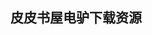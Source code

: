 ## 皮皮书屋电驴下载资源 

[Business Data Communications and Networking, 11th Edition.pdf]: (ed2k://|file|Business%20Data%20Communications%20and%20Networking%2C%2011th%20Edition.pdf|51623978|2c4db3cb5736589b2c73b110dc5fd361|h=panjtps5gcwlnkbxlbrpohh74tvcupne|/)

[Lift Cookbook.pdf]: (ed2k://|file|Lift%20Cookbook.pdf|10477938|c3961b8aa29db79b02a2e4ad06dcff92|h=jcamdkfpz63gjpylwp4gsyhkfurpkles|/)

[Beginning WordPress 3.pdf]: (ed2k://|file|Beginning%20WordPress%203.pdf|9796660|d6cb6676761b03216bb69490ab369fee|h=czzf4qnxgkvedmbvvrpujqvfrdw27ijo|/)

[Pointers on C.pdf]: (ed2k://|file|Pointers%20on%20C.pdf|11844645|9d564e57cea3c581b542b576628017c4|h=e5k7htppftjpbrlvsxea6br2xkscdjzd|/)

[Android Enable Phone.pdf]: (ed2k://|file|Android%20Enable%20Phone.pdf|7184360|2fdbd639aae3f99e9ea46c94397713ea|h=sn3k4tf2wjukzy4h4ss5etx4uf6qd4wz|/)

[领域驱动设计C#2008实现.pdf]: (ed2k://|file|%E9%A2%86%E5%9F%9F%E9%A9%B1%E5%8A%A8%E8%AE%BE%E8%AE%A1C%232008%E5%AE%9E%E7%8E%B0.pdf|40362258|c61d2ae29771015155ff0dd94922b6a4|h=dtpmkh3kxqfk25efbwb5mqhr2pbaigad|/)

[深入理解Java虚拟机(第二版)(ZIP卷2).pdf]: (ed2k://|file|%E6%B7%B1%E5%85%A5%E7%90%86%E8%A7%A3Java%E8%99%9A%E6%8B%9F%E6%9C%BA%28%E7%AC%AC%E4%BA%8C%E7%89%88%29%28ZIP%E5%8D%B72%29.pdf|30993741|a2b701349645afb18b8b9dbe03953d01|h=chdvruhxdufp7v7kw3ngp2krtqpsb2ij|/)

[TCP _ IP Clearly Explained 4E.pdf]: (ed2k://|file|TCP%20_%20IP%20Clearly%20Explained%204E.pdf|31551122|3ca0a4751e21f6934b960d1bdb36e8a8|h=toidwplt5i77qnjz6c2ii4bh23r2ukor|/)

[Pro SharePoint 2013 Business Intelligence Solutions.pdf]: (ed2k://|file|Pro%20SharePoint%202013%20Business%20Intelligence%20Solutions.pdf|35887526|f8e4dde75e30d224e7dd01cbae89d575|h=272neg5czongagskd45p5q7f3ask66ti|/)

[Microsoft Windows SharePoint Services 3.0 Step by Step.chm]: (ed2k://|file|Microsoft%20Windows%20SharePoint%20Services%203.0%20Step%20by%20Step.chm|39436079|802e27b6d4dd7be1a23ee19d6ea71fd5|h=rtczs46eisaughoqhuwnibgd473ifpeb|/)

[Hadoop Beginner’s Guide.pdf]: (ed2k://|file|Hadoop%20Beginner%E2%80%99s%20Guide.pdf|4660353|87e2c5186cb42ae390d5e41463cce3b4|h=lsober7a6q5hpbh3vo34bqp22b5ks5t6|/)

[WebSphere Application Server 7.0 Administration Guide.pdf]: (ed2k://|file|WebSphere%20Application%20Server%207.0%20Administration%20Guide.pdf|8253358|853f76a886fbef6a09f21c6717cd920b|h=oqoycpozxws6wiqb7q4vhj52prsrgys5|/)

[Search Engine Marketing.pdf]: (ed2k://|file|Search%20Engine%20Marketing.pdf|6821472|1e8e03976eea237184195c73953946ee|h=i5kn7ojtc2xgwclsu3i4cq34imzojkdv|/)

[Algorithms from and for Nature and Life.pdf]: (ed2k://|file|Algorithms%20from%20and%20for%20Nature%20and%20Life.pdf|8641631|14c563f7461a313d6c78145e1d603fc9|h=zzffa2q3mxbj3lvl673j2ph3z3ydbh2u|/)

[架构之美.pdf]: (ed2k://|file|%E6%9E%B6%E6%9E%84%E4%B9%8B%E7%BE%8E.pdf|48667656|7f739c84083e69ab07bb0b2dd60eba49|h=zar6mobt3ddzyb745vbpue56njgt7kvj|/)

[Essential PowerShell.pdf]: (ed2k://|file|Essential%20PowerShell.pdf|15613851|5b65950a99c08c28da661492bdba2ca7|h=bsm5k6dwkfpso6xanw64s6lo2qewdf2r|/)

[The Complete FreeBSD.pdf]: (ed2k://|file|The%20Complete%20FreeBSD.pdf|10335321|0825858fca12bb0e0101477c702d0a8a|h=blckzq3wlaktumx5zr7qwzh555altkpp|/)

[Test-Driven Infrastructure with Chef, 2nd Edition.pdf]: (ed2k://|file|Test-Driven%20Infrastructure%20with%20Chef%2C%202nd%20Edition.pdf|7477887|4bc59f92be9cc7bc88520b14d682f792|h=qweqeys4hdpvdm6acvkdllatrh7wibjo|/)

[UML面向对象建模与设计（第二版）.pdf]: (ed2k://|file|UML%E9%9D%A2%E5%90%91%E5%AF%B9%E8%B1%A1%E5%BB%BA%E6%A8%A1%E4%B8%8E%E8%AE%BE%E8%AE%A1%EF%BC%88%E7%AC%AC%E4%BA%8C%E7%89%88%EF%BC%89.pdf|41558262|a021f7d9a724ba16ed133cb86f1311dc|h=mx7xzyj73h3oyd2bhccepc5kk6ut3de6|/)

[Oracle PL_SQL Programming 6th Edition.pdf]: (ed2k://|file|Oracle%20PL_SQL%20Programming%206th%20Edition.pdf|16301643|3c23774f114101f6d93726a95d967b49|h=iixkcklhvwwlvqtrxzw5qnnc4p4nthf4|/)

[Wireless Communications, 2nd Edition.pdf]: (ed2k://|file|Wireless%20Communications%2C%202nd%20Edition.pdf|12675527|e23be71e964fbb949150e4b7f74fe542|h=rrgkg3gon5k5orj66nubglbhfkapj62f|/)

[Combinatorial Algorithms.pdf]: (ed2k://|file|Combinatorial%20Algorithms.pdf|4270213|603a2b2f562336e6b8be4882500ba0c9|h=msmer6cwpduvlwdu2svgmbpsggqy5sof|/)

[Beginning HTML with CSS and XHTML_ Modern Guide and Reference.rar]: (ed2k://|file|Beginning%20HTML%20with%20CSS%20and%20XHTML_%20Modern%20Guide%20and%20Reference.rar|7379778|f2ee5836cfb6c774c82a53de0b6f1e88|h=4w3lx3goyaewkdpqdu5zqdtdj4wqfmcg|/)

[MCTS Self-Paced Training Kit (Exam 70-505)_ Microsoft® .NET Framework 3.5 Windows® Forms Application Development.pdf]: (ed2k://|file|MCTS%20Self-Paced%20Training%20Kit%20%28Exam%2070-505%29_%20Microsoft%C2%AE%20.NET%20Framework%203.5%20Windows%C2%AE%20Forms%20Application%20Development.pdf|17478940|313ee02be50dc34d94c8903a0c50216b|h=2lypcuai6eolkjjtrohgaziqf4gezvho|/)

[Fast ASP.NET Websites.pdf]: (ed2k://|file|Fast%20ASP.NET%20Websites.pdf|17159497|fb1646e3f691c4c0d3e5d3d1699d357b|h=dybxhbhlli5salnvtr6vlmtspchrvgbj|/)

[Introduction to AutoCAD 2009_ 2D and 3D Design.pdf]: (ed2k://|file|Introduction%20to%20AutoCAD%202009_%202D%20and%203D%20Design.pdf|25760022|964569beef5692bb954d03a135bc00bc|h=epez4omliu3bmkocgwe3kmwragugspnn|/)

[Python CookBook 3rd edition, pdf version.pdf]: (ed2k://|file|Python%20CookBook%203rd%20edition%2C%20pdf%20version.pdf|2166038|71888a2a6bb95998be4ae6bd9f85039d|h=jst3dujs6p64jz7ilpyu2uxdmggheaep|/)

[Conquering Complexity.pdf]: (ed2k://|file|Conquering%20Complexity.pdf|11898851|238c295b8d08eeb5d1713235363a358e|h=r44vav4g5jusicb3cs6mlhvrtxrmo7ff|/)

[C++ Primer Plus第五版中文版.pdf]: (ed2k://|file|C%2B%2B%20Primer%20Plus%E7%AC%AC%E4%BA%94%E7%89%88%E4%B8%AD%E6%96%87%E7%89%88.pdf|23685532|738109e743735db6e9bf65aa32d94f8f|h=jdn372b444w3eui4x7iud57liosygdth|/)

[CJKV Information Processing, 2nd Edition.pdf]: (ed2k://|file|CJKV%20Information%20Processing%2C%202nd%20Edition.pdf|12086934|05a6903d0e16a74f792e3c32166f23bd|h=s7en32j3yzwtx5jesotwycgqkaz2gvsd|/)

[Green IT_ Reduce Your Information System’s Environmental Impact While Adding to the Bottom Line.pdf]: (ed2k://|file|Green%20IT_%20Reduce%20Your%20Information%20System%E2%80%99s%20Environmental%20Impact%20While%20Adding%20to%20the%20Bottom%20Line.pdf|10545960|bc91ab39b27e6e3e0bda3f3952f72f84|h=tjit2gjpphddlq3c3vf3gvzqjogkl5c3|/)

[Introduction to Information Retrieval..pdf]: (ed2k://|file|Introduction%20to%20Information%20Retrieval..pdf|6753590|afa47ece1529336e11701a6e8d1c2e9a|h=ue2qmfogtmzsftoq3pmqa2iljq6h23r4|/)

[Getting Started with Google Guava.pdf]: (ed2k://|file|Getting%20Started%20with%20Google%20Guava.pdf|1095973|53ebd57ed7d9a1b3885d6356cc85acd2|h=6pcamw3cvwuwnnve2rgs52rap3j74ycd|/)

[C++_ The Complete Reference, 3rd edition.pdf]: (ed2k://|file|C%2B%2B_%20The%20Complete%20Reference%2C%203rd%20edition.pdf|9195286|1dd8f7dca284ef7ad195952bdc6ed5a3|h=v4dyf3wieg65c652ro7b2j7xodo7buz6|/)

[Sams Teach Yourself Google Buzz in 10 Minutes.pdf]: (ed2k://|file|Sams%20Teach%20Yourself%20Google%20Buzz%20in%2010%20Minutes.pdf|11241357|29d8f4a595b364387648d6076b46870e|h=ofa2wwecm4el6k735reoniqhtmn6acua|/)

[Pro Apache Log4j, Second Edition.pdf]: (ed2k://|file|Pro%20Apache%20Log4j%2C%20Second%20Edition.pdf|1253885|3c6762b073d474c349655d035f1ce4e7|h=lsov4ryrks7lpq5njiccsdfnx34iqzwz|/)

[UNIX Network Programming, Volume 2 (Second Edition).pdf]: (ed2k://|file|UNIX%20Network%20Programming%2C%20Volume%202%20%28Second%20Edition%29.pdf|6027117|21d542addbe6e77b959dab38205130c2|h=czt6fmm42ewtt33pocekfgts2mse7lcr|/)

[Professional ASP.NET 2.0 Security Membership and Role Management.pdf]: (ed2k://|file|Professional%20ASP.NET%202.0%20Security%20Membership%20and%20Role%20Management.pdf|12051844|938b34c7b29b6112b5a8de7b2ef10219|h=fhruvwkphb2frs6wnx2kfj7kfopyp4qi|/)

[Perl Cookbook (2nd Edition) (PDF).pdf]: (ed2k://|file|Perl%20Cookbook%20%282nd%20Edition%29%20%28PDF%29.pdf|3450468|eed62471d70c884f5bf973bd2942d03e|h=egvnai2oa4vvq7efhrqhihrcomosapqm|/)

[精通Oracle 10g PL_SQL编程.pdf]: (ed2k://|file|%E7%B2%BE%E9%80%9AOracle%2010g%20PL_SQL%E7%BC%96%E7%A8%8B.pdf|11829550|8056dd861de894584b8b6a4791c2e7e3|h=nfgt6gvvdul2alpemhxkz5rsxzlijmrh|/)

[Oracle PL_SQL For Dummies.pdf]: (ed2k://|file|Oracle%20PL_SQL%20For%20Dummies.pdf|7481155|68d56aa833867ce08b1a4a3326ec0220|h=xbtzfujf2f3khm7to2ki2tti22b2cf6p|/)

[Introduction to Data Technologies.pdf]: (ed2k://|file|Introduction%20to%20Data%20Technologies.pdf|4392102|53fce2174e513ed506f973274b106b27|h=w77koxjr5vmdolo4xw3pgg5awbf35dvo|/)

[Reliable Knowledge Discovery.pdf]: (ed2k://|file|Reliable%20Knowledge%20Discovery.pdf|7219193|ee96c648038e062244205d0aff0f7dd6|h=3dx427jzwdnuo7pcnd56r5o4bgsmw3r3|/)

[Java语言程序设计.pdf]: (ed2k://|file|Java%E8%AF%AD%E8%A8%80%E7%A8%8B%E5%BA%8F%E8%AE%BE%E8%AE%A1.pdf|2295118|a279aa534092ef4b10082eb58615fcad|h=pebbsqf5g6iq22but4pizja6rezjmuhg|/)

[Getting Started with Laravel 4.pdf]: (ed2k://|file|Getting%20Started%20with%20Laravel%204.pdf|1471779|c5189bb7d79cd0e271ffdba0506f8bf1|h=4temxlz67m65gbkng3tgy4sbpn6jvghe|/)

[大道至简——软件工程实践者的思想.pdf]: (ed2k://|file|%E5%A4%A7%E9%81%93%E8%87%B3%E7%AE%80%E2%80%94%E2%80%94%E8%BD%AF%E4%BB%B6%E5%B7%A5%E7%A8%8B%E5%AE%9E%E8%B7%B5%E8%80%85%E7%9A%84%E6%80%9D%E6%83%B3.pdf|23622984|2d8fbbae284fca13fde91e762516d12f|h=4scktvzzvmi2adopcxr27psescspcong|/)

[Silverlight 2 in Action.chm]: (ed2k://|file|Silverlight%202%20in%20Action.chm|5458233|76fbae252a5b4df2b4a1671da9b7c7c2|h=xk4rlpjudrbrkfxmqtvaxhsfwrjzzict|/)

[Electronic Games for the Evil Genius.pdf]: (ed2k://|file|Electronic%20Games%20for%20the%20Evil%20Genius.pdf|35256440|bfccf2b0fd913c6b014a6a1b6c75741d|h=yakidryp3gqhohmpun7i7bz5p4kvv55a|/)

[The.Healthy.Programmer.pdf]: (ed2k://|file|The.Healthy.Programmer.pdf|14984477|1c53ceac480877f42d07e7c6deb3ab7a|h=fwjbji72sdqgi6f7tsgqobhcutw4jd5n|/)

[UNIX_Linux系统管理技术手册(第四版)(完整书签)(ZIP卷2).pdf]: (ed2k://|file|UNIX_Linux%E7%B3%BB%E7%BB%9F%E7%AE%A1%E7%90%86%E6%8A%80%E6%9C%AF%E6%89%8B%E5%86%8C%28%E7%AC%AC%E5%9B%9B%E7%89%88%29%28%E5%AE%8C%E6%95%B4%E4%B9%A6%E7%AD%BE%29%28ZIP%E5%8D%B72%29.pdf|39845888|b9b0b79c1328c09a30abc6232dc0fef0|h=hlg2ckupm2ugdqkshrxxromtcfaal6w2|/)

[Multicast in Third-Generation Mobile Networks_ Services, Mechanisms and Performance.pdf]: (ed2k://|file|Multicast%20in%20Third-Generation%20Mobile%20Networks_%20Services%2C%20Mechanisms%20and%20Performance.pdf|2066769|9318ed479604732e92152cec3349e07b|h=wtf7m5tdfhlln24c4c5zksf7t7ubgjrn|/)

[通灵芯片.pdf]: (ed2k://|file|%E9%80%9A%E7%81%B5%E8%8A%AF%E7%89%87.pdf|4818114|9a1d07114fb311a1ec10609fa128848d|h=3vto3j56mhcnhco7ogan2ddkdqagdli3|/)

[Linux Application Development (2nd Edition).chm]: (ed2k://|file|Linux%20Application%20Development%20%282nd%20Edition%29.chm|1337918|c241c7b7560bbf5340450aa9091daee0|h=3z5n63rffzllwftpkez5x5pac2mmejuo|/)

[Dive Into Python 3：深入 Python 3.pdf]: (ed2k://|file|Dive%20Into%20Python%203%EF%BC%9A%E6%B7%B1%E5%85%A5%20Python%203.pdf|3082764|7beb6b260f2c815abc1580d515c9cb05|h=4rulgrpjzg7c4dhamanp5asmdcu2kov3|/)

[编程新手真言.pdf]: (ed2k://|file|%E7%BC%96%E7%A8%8B%E6%96%B0%E6%89%8B%E7%9C%9F%E8%A8%80.pdf|5027108|28833d64c06644111a1baf06a1d7cc2f|h=veouckn2cmoxx5nwvqvr22vhv6njx7rd|/)

[Cryptographic Protocol.pdf]: (ed2k://|file|Cryptographic%20Protocol.pdf|3197986|66c5de178c08e3365cef92ac52045d7d|h=fbnfkle22uqkg5ti4zwoys3vnahj64io|/)

[Practices of an Agile Developer.pdf]: (ed2k://|file|Practices%20of%20an%20Agile%20Developer.pdf|3847460|b60b7aa7c03ce376858275acf5769222|h=vvzbk4rcmiup2myp6lkttth3p7y4hjbh|/)

[C++程序设计语言（特别版）.pdf]: (ed2k://|file|C%2B%2B%E7%A8%8B%E5%BA%8F%E8%AE%BE%E8%AE%A1%E8%AF%AD%E8%A8%80%EF%BC%88%E7%89%B9%E5%88%AB%E7%89%88%EF%BC%89.pdf|44007473|b39c18c3f8495c624d8eaaad50e952c1|h=epgekf4nicsveoq7c3fbbcvklskgngaj|/)

[JavaMail API.pdf]: (ed2k://|file|JavaMail%20API.pdf|5328751|a43d9336b20a4001ae6f7278fb5e5c79|h=3pkgeixhizpoabhnells5llfe7rnvdwr|/)

[RabbitMQ Essentials.pdf]: (ed2k://|file|RabbitMQ%20Essentials.pdf|3290152|f6bddba1659875c1cb084d833b1d723e|h=jpmi5u43wav4or5lokewtqedtzojo3qa|/)

[浮现式设计：专业软件开发的演进本质.pdf]: (ed2k://|file|%E6%B5%AE%E7%8E%B0%E5%BC%8F%E8%AE%BE%E8%AE%A1%EF%BC%9A%E4%B8%93%E4%B8%9A%E8%BD%AF%E4%BB%B6%E5%BC%80%E5%8F%91%E7%9A%84%E6%BC%94%E8%BF%9B%E6%9C%AC%E8%B4%A8.pdf|29350103|71dbc8e1967aafc76f69917856df68dc|h=jaibhguiaev4zh5qfjkeiifoomwcokhn|/)

[XML in a Nutshell (3rd Edition).pdf]: (ed2k://|file|XML%20in%20a%20Nutshell%20%283rd%20Edition%29.pdf|9497063|8cd497cd0f1c9fe2b1f87619a3a9007e|h=7deb7hy4uydycdly3w26rhdlyou36rsg|/)

[D3 on AngularJS.pdf]: (ed2k://|file|D3%20on%20AngularJS.pdf|3077919|5aa4792ac2a954c2ff514ca95a74ab2f|h=nwkvaqfbosr4vd6y2rlhjdgd7qor77dz|/)

[Verification of Object-Oriented Software. The KeY Approach.pdf]: (ed2k://|file|Verification%20of%20Object-Oriented%20Software.%20The%20KeY%20Approach.pdf|5615350|f921e6fe95c2845ee99c3b3cd786cfc5|h=xpp45pde3ofkryr2d4wl63btxnh6zn3i|/)

[Pro Android Apps Performance Optimization.pdf]: (ed2k://|file|Pro%20Android%20Apps%20Performance%20Optimization.pdf|2758772|09072c7807e34963add204911ec837f1|h=ona5d7nilj55mb4eht5lioztb5unw7br|/)

[Graphics and Animation on iOS.pdf]: (ed2k://|file|Graphics%20and%20Animation%20on%20iOS.pdf|8312862|0c4e4d9069c205e4461dbfa6bf70f1a4|h=ipwdlzivdjibgdw76au3hcuwkliyckw3|/)

[Hello! Silverlight 4.pdf]: (ed2k://|file|Hello%21%20Silverlight%204.pdf|8873442|314ae72d3e67133eb8465a0f269e7ccc|h=kn2vo5hf2zgefgcickg7owamri4qg6rl|/)

[TinyOS Programming.pdf]: (ed2k://|file|TinyOS%20Programming.pdf|4054265|8a811b35b2989074fad8184191cc7a60|h=oznxoheyhc25olxr6ob4lku2onnguid6|/)

[JQuery Cookbook.pdf]: (ed2k://|file|JQuery%20Cookbook.pdf|4935434|4f1b62a97344f130ffc6ec9dc1251833|h=w63ftyyvkcgjgpu2jgirlb57u5qelmxq|/)

[GPU PRO 2.pdf]: (ed2k://|file|GPU%20PRO%202.pdf|37841250|4e94dcf7fc79afd9434abfd7d9cfabe8|h=bj73f2ww42rxawfwcgaytgmv6mjtcom5|/)

[Agile Hiring.pdf]: (ed2k://|file|Agile%20Hiring.pdf|10082990|6cba7cb51dade6bf783679e015216922|h=j66j6iqdl5ckogxl3v3koz2lxujkwia7|/)

[Scientific Data Mining_ A Practical Perspective.pdf]: (ed2k://|file|Scientific%20Data%20Mining_%20A%20Practical%20Perspective.pdf|3874473|a5f5c36e56f9aa72850aa2d5b6bddfcb|h=gdj556gti4sxy67lrmgukwxsndbhw25m|/)

[Jump Start Node.js.pdf]: (ed2k://|file|Jump%20Start%20Node.js.pdf|10068993|9ed88932abe91008d987094256b34cff|h=ur3xl4tdxdszzky4a2anvvu4j2kpe75k|/)

[Business Modeling and Data Mining.chm]: (ed2k://|file|Business%20Modeling%20and%20Data%20Mining.chm|11769875|f1b94343ece92e7d3d3dc6c8a4d6a786|h=3hxgysnbplzxaijroiglek3huwjcelaz|/)

[Ajax Design Patterns.chm]: (ed2k://|file|Ajax%20Design%20Patterns.chm|7515058|c21d7c4ba46374a8e4ee91ea611fcc62|h=w62iqpao2dydu23eipiytiwonpgfviom|/)

[C++反汇编与逆向分析技术揭秘.pdf]: (ed2k://|file|C%2B%2B%E5%8F%8D%E6%B1%87%E7%BC%96%E4%B8%8E%E9%80%86%E5%90%91%E5%88%86%E6%9E%90%E6%8A%80%E6%9C%AF%E6%8F%AD%E7%A7%98.pdf|62400131|524db4ce12f325d812434d46ad4bf223|h=5yivigfssekd7uxopjq2d6g7pfrat5kb|/)

[Mike Meyers’ CompTIA Security+ Certification Passport, Second Edition.pdf]: (ed2k://|file|Mike%20Meyers%E2%80%99%20CompTIA%20Security%2B%20Certification%20Passport%2C%20Second%20Edition.pdf|7924433|19b9b990ec8339ae1d0bafaf6fd88b4b|h=ubs4fmcxuibnc76apoxaa7f7o3numcv3|/)

[Ruby Phrasebook.pdf]: (ed2k://|file|Ruby%20Phrasebook.pdf|1596967|32d31f286c186a0f55f424a08041aae5|h=mbjwtm4x7qlfm26vlwo6m5mr2u2k7ded|/)

[黑客攻防技术宝典.Web实战篇.pdf]: (ed2k://|file|%E9%BB%91%E5%AE%A2%E6%94%BB%E9%98%B2%E6%8A%80%E6%9C%AF%E5%AE%9D%E5%85%B8.Web%E5%AE%9E%E6%88%98%E7%AF%87.pdf|40635367|70971835abb23b342fba585602c4ffe8|h=uhchkcjjpwu6gkwjfeb7yaqz57bvrqxq|/)

[Linux® Troubleshooting for System Administrators and Power Users.chm]: (ed2k://|file|Linux%C2%AE%20Troubleshooting%20for%20System%20Administrators%20and%20Power%20Users.chm|4259091|7abfef9aaabcaa15670eebd682196b4b|h=o7dh6afsmi2yo2iqq4ps6dvsu5ew5obp|/)


